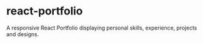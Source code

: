 # react-portfolio
A responsive React Portfolio displaying personal skills, experience, projects and designs.
